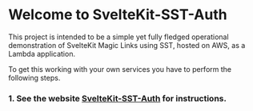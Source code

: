 # Welcome to SvelteKit-SST-Auth

This project is intended to be a simple yet fully fledged operational demonstration of SvelteKit Magic Links using SST, hosted on AWS, as a Lambda application.

To get this working with your own services you have to perform the following steps.

### 1. See the website <a href="https://skits.michaelcuneo.com.au/setup">SvelteKit-SST-Auth</a> for instructions.
